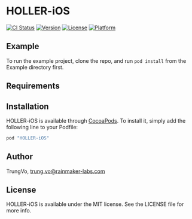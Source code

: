 # HOLLER-iOS

[![CI Status](http://img.shields.io/travis/KhuongPham/HOLLER-iOS.svg?style=flat)](https://travis-ci.org/KhuongPham/HOLLER-iOS)
[![Version](https://img.shields.io/cocoapods/v/HOLLER-iOS.svg?style=flat)](http://cocoapods.org/pods/HOLLER-iOS)
[![License](https://img.shields.io/cocoapods/l/HOLLER-iOS.svg?style=flat)](http://cocoapods.org/pods/HOLLER-iOS)
[![Platform](https://img.shields.io/cocoapods/p/HOLLER-iOS.svg?style=flat)](http://cocoapods.org/pods/HOLLER-iOS)

## Example

To run the example project, clone the repo, and run `pod install` from the Example directory first.

## Requirements

## Installation

HOLLER-iOS is available through [CocoaPods](http://cocoapods.org). To install
it, simply add the following line to your Podfile:

```ruby
pod "HOLLER-iOS"
```

## Author

TrungVo, trung.vo@rainmaker-labs.com

## License

HOLLER-iOS is available under the MIT license. See the LICENSE file for more info.
